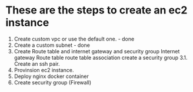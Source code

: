 # These are the steps to create an ec2 instance

1. Create custom vpc or use the default one. - done
2. Create a custom subnet - done
3. Create Route table and internet gateway and security group
Internet gateway
Route table
route table association
create a security group
3.1. Create an ssh pair.
4. Provinsion ec2 instance.
5. Deploy nginx docker container
6. Create security group (Firewall)
